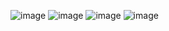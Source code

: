 ![image](https://github.com/user-attachments/assets/f8d79764-6c76-401e-87ee-7dded3853484)
![image](https://github.com/user-attachments/assets/11d35740-f430-48ef-9ae1-5d5e594aa0db)
![image](https://github.com/user-attachments/assets/197f918d-1009-4faf-b1de-5e789d5ee01c)
![image](https://github.com/user-attachments/assets/d6253b1f-82b4-437b-ba63-c4b38b9c222d)


